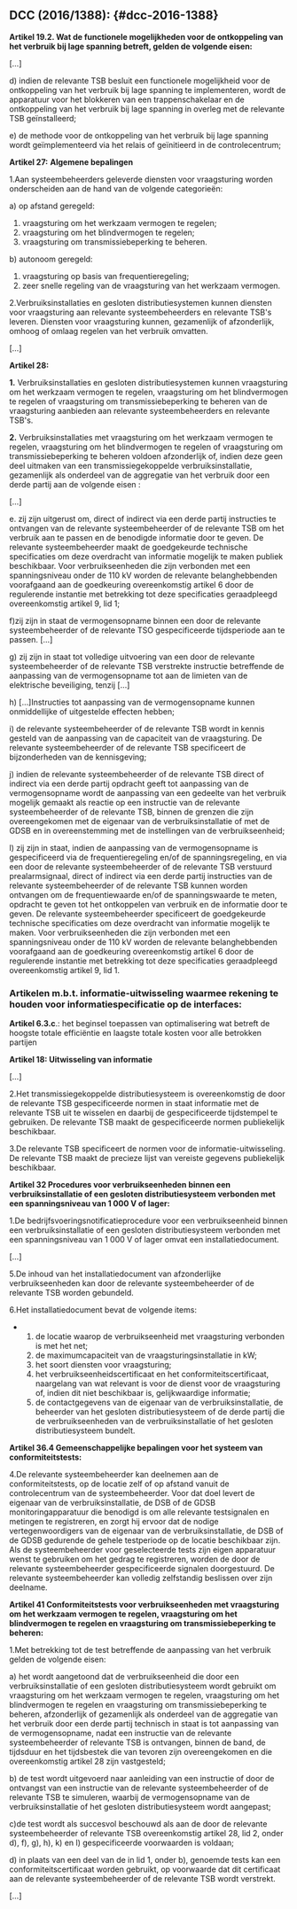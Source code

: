 ## DCC (2016/1388): {#dcc-2016-1388}

**Artikel 19.2\. Wat de functionele mogelijkheden voor de ontkoppeling van het verbruik bij lage spanning betreft, gelden de volgende eisen:**

[…]

d) indien de relevante TSB besluit een functionele mogelijkheid voor de ontkoppeling van het verbruik bij lage spanning te implementeren, wordt de apparatuur voor het blokkeren van een trappenschakelaar en de ontkoppeling van het verbruik bij lage spanning in overleg met de relevante TSB geïnstalleerd;

e) de methode voor de ontkoppeling van het verbruik bij lage spanning wordt geïmplementeerd via het relais of geïnitieerd in de controlecentrum;

**Artikel 27:** **Algemene bepalingen**

1.Aan systeembeheerders geleverde diensten voor vraagsturing worden onderscheiden aan de hand van de volgende categorieën:

a) op afstand geregeld:

1.  vraagsturing om het werkzaam vermogen te regelen;
2.  vraagsturing om het blindvermogen te regelen;
3.  vraagsturing om transmissiebeperking te beheren.

b) autonoom geregeld:

1.  vraagsturing op basis van frequentieregeling;
2.  zeer snelle regeling van de vraagsturing van het werkzaam vermogen.

2.Verbruiksinstallaties en gesloten distributiesystemen kunnen diensten voor vraagsturing aan relevante systeembeheerders en relevante TSB&#039;s leveren. Diensten voor vraagsturing kunnen, gezamenlijk of afzonderlijk, omhoog of omlaag regelen van het verbruik omvatten.

[…]

**Artikel 28:**

**1\.** Verbruiksinstallaties en gesloten distributiesystemen kunnen vraagsturing om het werkzaam vermogen te regelen, vraagsturing om het blindvermogen te regelen of vraagsturing om transmissiebeperking te beheren van de vraagsturing aanbieden aan relevante systeembeheerders en relevante TSB&#039;s.

**2\.** Verbruiksinstallaties met vraagsturing om het werkzaam vermogen te regelen, vraagsturing om het blindvermogen te regelen of vraagsturing om transmissiebeperking te beheren voldoen afzonderlijk of, indien deze geen deel uitmaken van een transmissiegekoppelde verbruiksinstallatie, gezamenlijk als onderdeel van de aggregatie van het verbruik door een derde partij aan de volgende eisen :

[…]

e. zij zijn uitgerust om, direct of indirect via een derde partij instructies te ontvangen van de relevante systeembeheerder of de relevante TSB om het verbruik aan te passen en de benodigde informatie door te geven. De relevante systeembeheerder maakt de goedgekeurde technische specificaties om deze overdracht van informatie mogelijk te maken publiek beschikbaar. Voor verbruikseenheden die zijn verbonden met een spanningsniveau onder de 110 kV worden de relevante belanghebbenden voorafgaand aan de goedkeuring overeenkomstig artikel 6 door de regulerende instantie met betrekking tot deze specificaties geraadpleegd overeenkomstig artikel 9, lid 1;

f)zij zijn in staat de vermogensopname binnen een door de relevante systeembeheerder of de relevante TSO gespecificeerde tijdsperiode aan te passen. […]

g) zij zijn in staat tot volledige uitvoering van een door de relevante systeembeheerder of de relevante TSB verstrekte instructie betreffende de aanpassing van de vermogensopname tot aan de limieten van de elektrische beveiliging, tenzij […]

h) […]Instructies tot aanpassing van de vermogensopname kunnen onmiddellijke of uitgestelde effecten hebben;

i) de relevante systeembeheerder of de relevante TSB wordt in kennis gesteld van de aanpassing van de capaciteit van de vraagsturing. De relevante systeembeheerder of de relevante TSB specificeert de bijzonderheden van de kennisgeving;

j) indien de relevante systeembeheerder of de relevante TSB direct of indirect via een derde partij opdracht geeft tot aanpassing van de vermogensopname wordt de aanpassing van een gedeelte van het verbruik mogelijk gemaakt als reactie op een instructie van de relevante systeembeheerder of de relevante TSB, binnen de grenzen die zijn overeengekomen met de eigenaar van de verbruiksinstallatie of met de GDSB en in overeenstemming met de instellingen van de verbruikseenheid;

l) zij zijn in staat, indien de aanpassing van de vermogensopname is gespecificeerd via de frequentieregeling en/of de spanningsregeling, en via een door de relevante systeembeheerder of de relevante TSB verstuurd prealarmsignaal, direct of indirect via een derde partij instructies van de relevante systeembeheerder of de relevante TSB kunnen worden ontvangen om de frequentiewaarde en/of de spanningswaarde te meten, opdracht te geven tot het ontkoppelen van verbruik en de informatie door te geven. De relevante systeembeheerder specificeert de goedgekeurde technische specificaties om deze overdracht van informatie mogelijk te maken. Voor verbruikseenheden die zijn verbonden met een spanningsniveau onder de 110 kV worden de relevante belanghebbenden voorafgaand aan de goedkeuring overeenkomstig artikel 6 door de regulerende instantie met betrekking tot deze specificaties geraadpleegd overeenkomstig artikel 9, lid 1.

### Artikelen m.b.t. informatie-uitwisseling waarmee rekening te houden voor informatiespecificatie op de interfaces:

**Artikel 6.3.c**.: het beginsel toepassen van optimalisering wat betreft de hoogste totale efficiëntie en laagste totale kosten voor alle betrokken partijen

**Artikel 18: Uitwisseling van informatie**

[…]

2.Het transmissiegekoppelde distributiesysteem is overeenkomstig de door de relevante TSB gespecificeerde normen in staat informatie met de relevante TSB uit te wisselen en daarbij de gespecificeerde tijdstempel te gebruiken. De relevante TSB maakt de gespecificeerde normen publiekelijk beschikbaar.

3.De relevante TSB specificeert de normen voor de informatie-uitwisseling. De relevante TSB maakt de precieze lijst van vereiste gegevens publiekelijk beschikbaar.

**Artikel 32 Procedures voor verbruikseenheden binnen een verbruiksinstallatie of een gesloten distributiesysteem verbonden met een spanningsniveau van 1 000 V of lager:**

1.De bedrijfsvoeringsnotificatieprocedure voor een verbruikseenheid binnen een verbruiksinstallatie of een gesloten distributiesysteem verbonden met een spanningsniveau van 1 000 V of lager omvat een installatiedocument.

[…]

5.De inhoud van het installatiedocument van afzonderlijke verbruikseenheden kan door de relevante systeembeheerder of de relevante TSB worden gebundeld.

6.Het installatiedocument bevat de volgende items:

*   1.  de locatie waarop de verbruikseenheid met vraagsturing verbonden is met het net;
    2.  de maximumcapaciteit van de vraagsturingsinstallatie in kW;
    3.  het soort diensten voor vraagsturing;
    4.  het verbruikseenheidscertificaat en het conformiteitscertificaat, naargelang van wat relevant is voor de dienst voor de vraagsturing of, indien dit niet beschikbaar is, gelijkwaardige informatie;
    5.  de contactgegevens van de eigenaar van de verbruiksinstallatie, de beheerder van het gesloten distributiesysteem of de derde partij die de verbruikseenheden van de verbruiksinstallatie of het gesloten distributiesysteem bundelt.

**Artikel 36.4 Gemeenschappelijke bepalingen voor het systeem van conformiteitstests:**

4.De relevante systeembeheerder kan deelnemen aan de conformiteitstests, op de locatie zelf of op afstand vanuit de controlecentrum van de systeembeheerder. Voor dat doel levert de eigenaar van de verbruiksinstallatie, de DSB of de GDSB monitoringapparatuur die benodigd is om alle relevante testsignalen en metingen te registreren, en zorgt hij ervoor dat de nodige vertegenwoordigers van de eigenaar van de verbruiksinstallatie, de DSB of de GDSB gedurende de gehele testperiode op de locatie beschikbaar zijn. Als de systeembeheerder voor geselecteerde tests zijn eigen apparatuur wenst te gebruiken om het gedrag te registreren, worden de door de relevante systeembeheerder gespecificeerde signalen doorgestuurd. De relevante systeembeheerder kan volledig zelfstandig beslissen over zijn deelname.

**Artikel 41 Conformiteitstests voor verbruikseenheden met vraagsturing om het werkzaam vermogen te regelen, vraagsturing om het blindvermogen te regelen en vraagsturing om transmissiebeperking te beheren:**

1.Met betrekking tot de test betreffende de aanpassing van het verbruik gelden de volgende eisen:

a) het wordt aangetoond dat de verbruikseenheid die door een verbruiksinstallatie of een gesloten distributiesysteem wordt gebruikt om vraagsturing om het werkzaam vermogen te regelen, vraagsturing om het blindvermogen te regelen en vraagsturing om transmissiebeperking te beheren, afzonderlijk of gezamenlijk als onderdeel van de aggregatie van het verbruik door een derde partij technisch in staat is tot aanpassing van de vermogensopname, nadat een instructie van de relevante systeembeheerder of relevante TSB is ontvangen, binnen de band, de tijdsduur en het tijdsbestek die van tevoren zijn overeengekomen en die overeenkomstig artikel 28 zijn vastgesteld;

b) de test wordt uitgevoerd naar aanleiding van een instructie of door de ontvangst van een instructie van de relevante systeembeheerder of de relevante TSB te simuleren, waarbij de vermogensopname van de verbruiksinstallatie of het gesloten distributiesysteem wordt aangepast;

c)de test wordt als succesvol beschouwd als aan de door de relevante systeembeheerder of relevante TSB overeenkomstig artikel 28, lid 2, onder d), f), g), h), k) en l) gespecificeerde voorwaarden is voldaan;

d) in plaats van een deel van de in lid 1, onder b), genoemde tests kan een conformiteitscertificaat worden gebruikt, op voorwaarde dat dit certificaat aan de relevante systeembeheerder of de relevante TSB wordt verstrekt.

[…]

